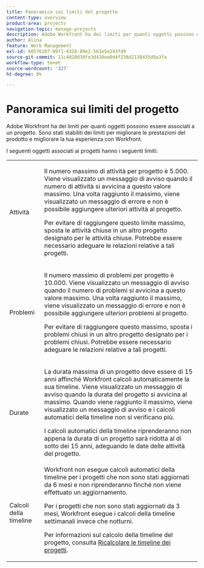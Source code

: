```yaml
---
title: Panoramica sui limiti del progetto
content-type: overview
product-area: projects
navigation-topic: manage-projects
description: Adobe Workfront ha dei limiti per quanti oggetti possono essere associati a un progetto. Sono stati stabiliti dei limiti per migliorare le prestazioni del prodotto e migliorare la tua esperienza con Workfront.
author: Alina
feature: Work Management
exl-id: 60576107-89f1-4328-89e2-5b1e5e243fd9
source-git-commit: 11c4028038fe3d410ee0d4f238d2138435d9a3fa
workflow-type: tm+mt
source-wordcount: '327'
ht-degree: 0%

---
```


# Panoramica sui limiti del progetto

Adobe Workfront ha dei limiti per quanti oggetti possono essere associati a un progetto. Sono stati stabiliti dei limiti per migliorare le prestazioni del prodotto e migliorare la tua esperienza con Workfront.

I seguenti oggetti associati ai progetti hanno i seguenti limiti:

<table style="table-layout:auto"> 
 <col> 
 <col> 
 <tbody> 
  <tr> 
   <td role="rowheader"><p>Attività</p></td> 
   <td>  <p>Il numero massimo di attività per progetto è 5.000. Viene visualizzato un messaggio di avviso quando il numero di attività si avvicina a questo valore massimo. Una volta raggiunto il massimo, viene visualizzato un messaggio di errore e non è possibile aggiungere ulteriori attività al progetto.</p> <p>Per evitare di raggiungere questo limite massimo, sposta le attività chiuse in un altro progetto designato per le attività chiuse. Potrebbe essere necessario adeguare le relazioni relative a tali progetti.</p> </td> 
  </tr> 
  <tr> 
   <td role="rowheader"><p>Problemi</p></td> 
   <td>  <p>Il numero massimo di problemi per progetto è 10.000. Viene visualizzato un messaggio di avviso quando il numero di problemi si avvicina a questo valore massimo. Una volta raggiunto il massimo, viene visualizzato un messaggio di errore e non è possibile aggiungere ulteriori problemi al progetto.</p> <p>Per evitare di raggiungere questo massimo, sposta i problemi chiusi in un altro progetto designato per i problemi chiusi. Potrebbe essere necessario adeguare le relazioni relative a tali progetti.</p> </td> 
  </tr> 
  <tr> 
   <td role="rowheader"><p>Durate</p></td> 
   <td> <p>La durata massima di un progetto deve essere di 15 anni affinché Workfront calcoli automaticamente la sua timeline. Viene visualizzato un messaggio di avviso quando la durata del progetto si avvicina al massimo. Quando viene raggiunto il massimo, viene visualizzato un messaggio di avviso e i calcoli automatici della timeline non si verificano più.</p> <p>I calcoli automatici della timeline riprenderanno non appena la durata di un progetto sarà ridotta al di sotto dei 15 anni, adeguando le date delle attività del progetto.</p> </td> 
  </tr> 
  <tr> 
   <td role="rowheader"><p>Calcoli della timeline</p></td> 
   <td>Workfront non esegue calcoli automatici della timeline per i progetti che non sono stati aggiornati da 6 mesi e non riprenderanno finché non viene effettuato un aggiornamento.<p>Per i progetti che non sono stati aggiornati da 3 mesi, Workfront esegue i calcoli della timeline settimanali invece che notturni.</p><p>Per informazioni sul calcolo della timeline del progetto, consulta <a href="../../../manage-work/projects/manage-projects/recalculate-project-timeline.md" class="MCXref xref">Ricalcolare le timeline dei progetti</a>. </p></td> 
  </tr> 
 </tbody> 
</table>

<!-- Notes from the table: 
     <p>For tasks limits: (This is NOT TRUE , but the PMs always wanted this to stay the way it is because they don't want customers creating projects bigger than this.)</p>
    <p>For issue limits: (this is true only for some clusters; according to Anna A., some clusters are set to a million.)</p>
    -->